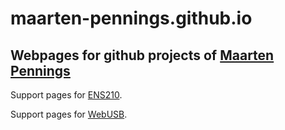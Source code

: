 # maarten-pennings.github.io

## Webpages for github projects of [Maarten Pennings](https://github.com/maarten-pennings)

Support pages for [ENS210](ENS210).

Support pages for [WebUSB](WebUSB).
